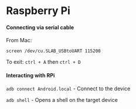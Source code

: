 # Raspberry Pi

#### Connecting via serial cable 

From Mac:
```
screen /dev/cu.SLAB_USBtoUART 115200
```

To exit:
`ctrl + A` then `ctrl + D`

#### Interacting with RPi

`adb connect Android.local` - Connect to the device

`adb shell` - Opens a shell on the target device 
